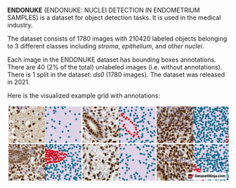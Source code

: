 **ENDONUKE** (ENDONUKE: NUCLEI DETECTION IN ENDOMETRIUM SAMPLES) is a dataset for object detection tasks. It is used in the medical industry.

The dataset consists of 1780 images with 210420 labeled objects belonging to 3 different classes including *stroma*, *epithelium*, and *other nuclei*.

Each image in the ENDONUKE dataset has bounding boxes annotations. There are 40 (2% of the total) unlabeled images (i.e. without annotations). There is 1 split in the dataset: *ds0* (1780 images). The dataset was released in 2021.

Here is the visualized example grid with annotations:

<img src="https://github.com/dataset-ninja/endonuke/raw/main/visualizations/side_annotations_grid.png">
